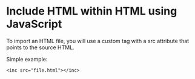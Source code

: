 # Include HTML within HTML using JavaScript

To import an HTML file, you will use a custom tag <inc> with a src attribute that points to the source HTML.

Simple example:

```
<inc src="file.html"></inc>
```
